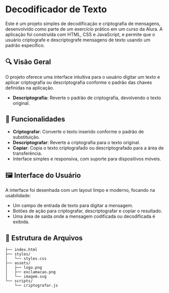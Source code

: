 # Decodificador de Texto

Este é um projeto simples de decodificação e criptografia de mensagens, desenvolvido como parte de um exercício prático em um curso da Alura. A aplicação foi construída com HTML, CSS e JavaScript, e permite que o usuário criptografe e descriptografe mensagens de texto usando um padrão específico.

## 🔍 Visão Geral

O projeto oferece uma interface intuitiva para o usuário digitar um texto e aplicar criptografia ou descriptografia conforme o padrão das chaves definidas na aplicação.

- **Descriptografia:** Reverte o padrão de criptografia, devolvendo o texto original.

## 🚀 Funcionalidades

- **Criptografar**: Converte o texto inserido conforme o padrão de substituição.
- **Descriptografar**: Reverte a criptografia para o texto original.
- **Copiar**: Copia o texto criptografado ou descriptografado para a área de transferência.
- Interface simples e responsiva, com suporte para dispositivos móveis.

## 🖼️ Interface do Usuário

A interface foi desenhada com um layout limpo e moderno, focando na usabilidade:

- Um campo de entrada de texto para digitar a mensagem.
- Botões de ação para criptografar, descriptografar e copiar o resultado.
- Uma área de saída onde a mensagem codificada ou decodificada é exibida.

## 📁 Estrutura de Arquivos

```plaintext
├── index.html
├── styles/
│   └── styles.css
├── assets/
│   ├── logo.png
│   ├── exclamacao.png
│   └── imagem.svg
└── scripts/
    └── criptografar.js

